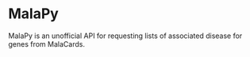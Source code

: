 # MalaPy
 MalaPy is an unofficial API for requesting lists of associated disease for genes from MalaCards.
